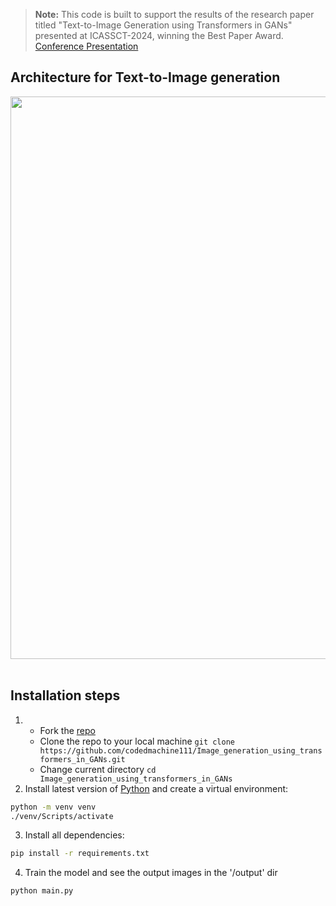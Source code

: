 > **Note:**
> This code is built to support the results of the research paper titled "Text-to-Image Generation using Transformers in GANs" presented at ICASSCT-2024, winning the Best Paper Award.  
> [Conference Presentation](https://www.researchgate.net/publication/382142568_ICASSCT-24)

## Architecture for Text-to-Image generation
<img src="https://github.com/codedmachine111/Image_generation_using_transformers_in_GANs/assets/88738817/8b504397-e04b-47d9-8826-a2f35f2d140c" width="900px">&nbsp;&nbsp;&nbsp;&nbsp;&nbsp;

## Installation steps

1. - Fork the [repo](https://github.com/akki541/Image-generation-using-transformers-in-GANs.git)
   - Clone the repo to your local machine `git clone https://github.com/codedmachine111/Image_generation_using_transformers_in_GANs.git`
   - Change current directory `cd Image_generation_using_transformers_in_GANs`
2. Install latest version of [Python](https://www.python.org/) and create a virtual environment:
```bash
python -m venv venv
./venv/Scripts/activate
```

3. Install all dependencies:
```bash
pip install -r requirements.txt
```

4. Train the model and see the output images in the '/output' dir

```bash
python main.py
```
